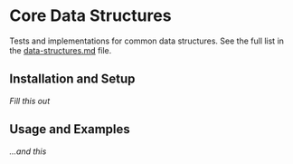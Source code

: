# Core Data Structures

Tests and implementations for common data structures. See the full list in the [data-structures.md](data-structures.md) file.

## Installation and Setup

_Fill this out_

## Usage and Examples

_...and this_
